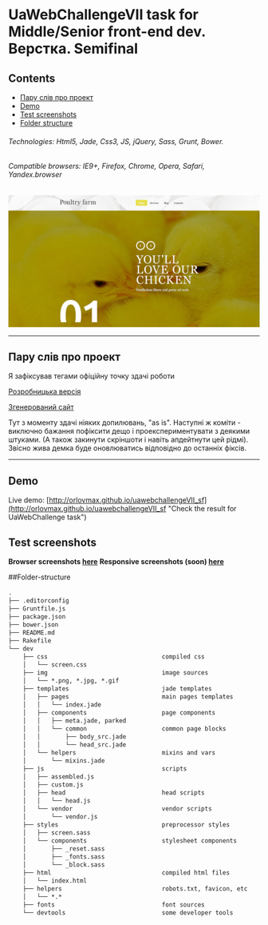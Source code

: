 # UaWebChallengeVII task for Middle/Senior front-end dev. Верстка. Semifinal

## Contents
* [Пару слів про проект](#%D0%9F%D0%B0%D1%80%D1%83-%D1%81%D0%BB%D1%96%D0%B2-%D0%BF%D1%80%D0%BE-%D0%BF%D1%80%D0%BE%D0%B5%D0%BA%D1%82)
* [Demo](#demo)
* [Test screenshots](#test-screenshots)
* [Folder structure](#folder-sctructure)

###### Technologies: Html5, Jade, Css3, JS, jQuery, Sass, Grunt, Bower.
###### Compatible browsers: IE9+, Firefox, Chrome, Opera, Safari, Yandex.browser
![template](test_screenshots/pic.jpg)

---

## Пару слів про проект
Я зафіксував тегами офіційну точку здачі роботи

[Розробницька версія](https://github.com/orlovmax/uawebchallengeVII_sf/tree/dev-contest-end)

[Згенерований сайт](https://github.com/orlovmax/uawebchallengeVII_sf/tree/build-contest-end)

Тут з моменту здачі ніяких допилювань, "as is". Наступні ж коміти - виключно бажання пофіксити дещо і проекспериментувати з деякими штуками. (А також закинути скріншоти і навіть апдейтнути цей рідмі). Звісно жива демка буде оновлюватись відповідно до останніх фіксів.

---

## Demo
Live demo: [http://orlovmax.github.io/uawebchallengeVII_sf](http://orlovmax.github.io/uawebchallengeVII_sf "Check the result for UaWebChallenge task")

## Test screenshots
**Browser screenshots [here](https://github.com/orlovmax/uawebchallengeVII_sf/tree/master/test_screenshots/)**
**Responsive screenshots (soon) [here](https://github.com/orlovmax/uawebchallengeVII_sf/tree/master/test_screenshots/responsive/)**

##Folder-structure
```
.
├── .editorconfig
├── Gruntfile.js
├── package.json
├── bower.json
├── README.md
├── Rakefile
└── dev
	├── css                                compiled css
	│   └── screen.css
	├── img                                image sources
	│   └── *.png, *.jpg, *.gif
	├── templates                          jade templates
	│   ├── pages                          main pages templates
	│   │   └── index.jade
	│   ├── components                     page components
	│   │   ├── meta.jade, parked
	│   │   └── common                     common page blocks
	│   │       ├── body_src.jade
	│   │       └── head_src.jade
	│   └── helpers                        mixins and vars
	│       └── mixins.jade
	├── js                                 scripts
	│   ├── assembled.js
	│   ├── custom.js
	│   ├── head                           head scripts
	│   │   └── head.js
	│   └── vendor                         vendor scripts
	│       └── vendor.js
	├── styles                             preprocessor styles
	│   ├── screen.sass
	│   └── components                     stylesheet components
	│       ├── _reset.sass
	│       ├── _fonts.sass
	│       └── _block.sass
	├── html                               compiled html files
	│   └── index.html                     
	├── helpers                            robots.txt, favicon, etc
	│   └── *.*                            
	├── fonts                              font sources
	└── devtools                           some developer tools

```  
